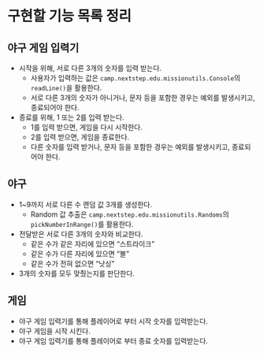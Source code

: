 # 구현할 기능 목록 정리
## 야구 게임 입력기
- 시작을 위해, 서로 다른 3개의 숫자를 입력 받는다.
  - 사용자가 입력하는 값은 `camp.nextstep.edu.missionutils.Console`의 `readLine()`을 활용한다.
  - 서로 다른 3개의 숫자가 아니거나, 문자 등을 포함한 경우는 예외를 발생시키고, 종료되어야 한다.
- 종료를 위해, 1 또는 2를 입력 받는다.
    - 1를 입력 받으면, 게임을 다시 시작한다.
    - 2를 입력 받으면, 게임을 종료한다.
    - 다른 숫자를 입력 받거나, 문자 등을 포함한 경우는 예외를 발생시키고, 종료되어야 한다.

## 야구
- 1~9까지 서로 다른 수 랜덤 값 3개를 생성한다.
    - Random 값 추출은 `camp.nextstep.edu.missionutils.Randoms`의 `pickNumberInRange()`를 활용한다.
- 전달받은 서로 다른 3개의 숫자와 비교한다.
    - 같은 수가 같은 자리에 있으면 “스트라이크”
    - 같은 수가 다른 자리에 있으면 “볼”
    - 같은 수가 전혀 없으면 “낫싱”
- 3개의 숫자를 모두 맞췄는지를 판단한다.

## 게임
- 야구 게임 입력기를 통해 플레이어로 부터 시작 숫자를 입력받는다.
- 야구 게임을 시작 시킨다.
- 야구 게임 입력기를 통해 플레이어로 부터 종료 숫자를 입력받는다.